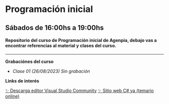 # Programación inicial
## Sábados de 16:00hs a 19:00hs

#### Repositorio del curso de Programación inicial de Agenpia, debajo vas a encontrar referencias al material y clases del curso.
------------
**Grabaciónes del curso**

- *Clase 01 (26/08/2023) Sin grabación*

**Links de interés**

[✨ Descarga editor Visual Studio Community](https://visualstudio.microsoft.com/es/vs/community/ "✔ Visual Studio Community")
[✨ Sitio web C# ya (temario online)](https://www.tutorialesprogramacionya.com/csharpya/ "✨ Sitio web C# ya")

